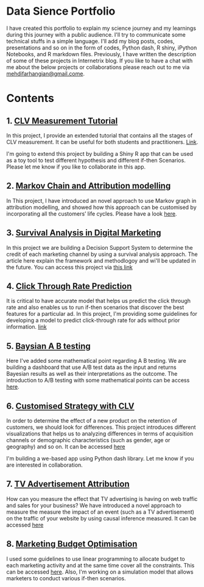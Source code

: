 # Data Sience Portfolio

I have created this portfolio to explain my science journey and my learnings during this journey with a public audience. I'll try to communicate some technical stuffs in a simple language. I'll add my blog posts, codes, presentations and so on in the form of codes, Python dash, R shiny, iPython Notebooks, and R markdown files. Previously, I have written the description of some of these projects in Internetrix blog. If you like to have a chat with me about the below projects or collaborations please reach out to me via mehdifarhangian@gmail.come.  


# Contents 

## 1. [CLV Measurement Tutorial](https://github.com/mehdifarhangian/portfolio/tree/master/CLV%20Calculation%20Tutorial) 

In this project,  I provide an extended tutorial that contains all the stages of CLV measurement. It can be useful for both students and practitioners. [Link](https://github.com/mehdifarhangian/portfolio/tree/master/CLV%20Calculation%20Tutorial). 


I'm going to extend this project by building a Shiny R app that can be used as a toy tool to test different hypothesis and different if-then Scenarios. Please let me know if you like to collaborate in this app. 

## 2. [Markov Chain and Attribution modelling](https://github.com/mehdifarhangian/portfolio/tree/master/CLV%20Attribution)

In This project, I have introduced an novel approach to use Markov graph in attribution modelling, and showed how this approach can be customised by incorporating all the customers’ life cycles. Please have a look [here](https://github.com/mehdifarhangian/portfolio/tree/master/CLV%20Attribution). 


## 3. [Survival Analysis in Digital Marketing](https://github.com/mehdifarhangian/portfolio/tree/master/Attribution-Survival-Analysis) 

In this project we are building a Decision Support System to determine the credit of each marketing channel by using a survival analysis approach. The article here explain the framework and methodlogoy and wi'll be updated in the future. You can access this project via [this link](https://github.com/mehdifarhangian/portfolio/tree/master/Attribution-Survival-Analysis)

## 4. [Click Through Rate Prediction](https://github.com/mehdifarhangian/portfolio/tree/master/CTR%20Prediction)

It is critical to have accurate model that helps us predict the click through rate and also enables us to run if-then scenarios that
discover the best features for a particular ad. In this project, I'm providing some guidelines for developing a model to predict click-through rate for ads without prior information. [link](https://github.com/mehdifarhangian/portfolio/tree/master/CTR%20Prediction)

## 5. [Baysian A B testing](https://github.com/mehdifarhangian/portfolio/tree/master/Bayesian%20A%20B%20testing)

Here I've  added some mathematical point regarding A B testing. We are building a dashboard that use A/B test data as the input and returns Bayesian results as well as their interpretations as the outcome. The introduction to A/B testing with some mathematical points can be access [here](https://github.com/mehdifarhangian/portfolio/tree/master/Bayesian%20A%20B%20testing).

## 6. [Customised Strategy with CLV](https://github.com/mehdifarhangian/portfolio/tree/master/CLV%20Visualization)

In order to determine the effect of a new product on the retention of customers, we should look for differences.
This project introduces different visualizations that helps us to analyzing differences in terms of acquisition channels or demographic characteristics (such as gender, age or geography) and so on. It can be accessed [here](https://github.com/mehdifarhangian/portfolio/tree/master/CLV%20Visualization)

I'm building a we-based app using Python dash library. Let me know if you are interested in collaboration. 

## 7. [TV Advertisement Attribution](https://github.com/mehdifarhangian/portfolio/tree/master/TV%20Attribution)

How can you measure the effect that TV advertising is having on web traffic and sales for your business? We have introduced a novel approach to measure the measure the impact of an event (such as a TV advertisement) on the traffic of your website by using causal
inference measured. It can be accessed [here](https://github.com/mehdifarhangian/portfolio/tree/master/TV%20Attribution)

## 8. [Marketing Budget Optimisation](https://github.com/mehdifarhangian/portfolio/tree/master/Budget%20Optimization)

I used some guidelines to  use linear programming to allocate budget to each marketing activity and at the same time cover all the constraints. This can be accessed [here](https://github.com/mehdifarhangian/portfolio/blob/master/Budget%20Optimization/_Budget_optimisation.pdf). Also, I'm working on a simulation model that allows marketers to conduct various if-then scenarios. 



